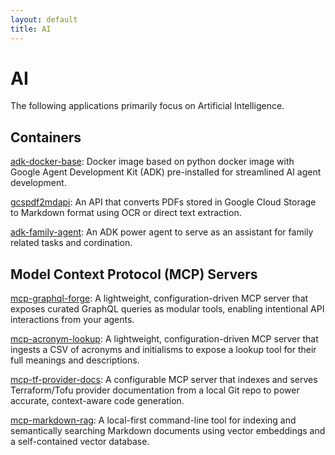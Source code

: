```yaml
---
layout: default
title: AI
---
```


# AI

The following applications primarily focus on Artificial Intelligence.

## Containers

[adk-docker-base](https://github.com/UnitVectorY-Labs/adk-docker-base): Docker image based on python docker image with Google Agent Development Kit (ADK) pre-installed for streamlined AI agent development.

[gcspdf2mdapi](https://github.com/UnitVectorY-Labs/gcspdf2mdapi): An API that converts PDFs stored in Google Cloud Storage to Markdown format using OCR or direct text extraction.

[adk-family-agent](https://github.com/UnitVectorY-Labs/adk-family-agent): An ADK power agent to serve as an assistant for family related tasks and cordination.

## Model Context Protocol (MCP) Servers

[mcp-graphql-forge](https://github.com/UnitVectorY-Labs/mcp-graphql-forge): A lightweight, configuration-driven MCP server that exposes curated GraphQL queries as modular tools, enabling intentional API interactions from your agents.

[mcp-acronym-lookup](https://github.com/UnitVectorY-Labs/mcp-acronym-lookup): A lightweight, configuration-driven MCP server that ingests a CSV of acronyms and initialisms to expose a lookup tool for their full meanings and descriptions.

[mcp-tf-provider-docs](https://github.com/UnitVectorY-Labs/mcp-tf-provider-docs): A configurable MCP server that indexes and serves Terraform/Tofu provider documentation from a local Git repo to power accurate, context-aware code generation.

[mcp-markdown-rag](https://github.com/UnitVectorY-Labs/mcp-markdown-rag): A local-first command-line tool for indexing and semantically searching Markdown documents using vector embeddings and a self-contained vector database.
